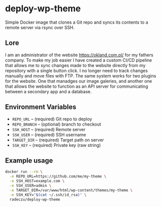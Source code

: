 # deploy-wp-theme

Simple Docker image that clones a Git repo and syncs its contents to a remote server via rsync over SSH.

## Lore

I am an administrator of the website https://okland.com.pl/ for my fathers company. To make my job easier I have created a custom CI/CD pipeline that allows me to sync changes made to the website directly from my repository with a single button click. I no longer need to track changes manually and move files with FTP. The same system works for two plugins for the website. One that manadges our image galeries, and another one that allows the website to function as an API server for communicating between a secondary app and a database.

## Environment Variables

- `REPO_URL` – (required) Git repo to deploy
- `REPO_BRANCH` – (optional) branch to checkout
- `SSH_HOST` – (required) Remote server
- `SSH_USER` – (required) SSH username
- `TARGET_DIR` – (required) Target path on server
- `SSH_KEY` – (required) Private key (raw string)

## Example usage

```bash
docker run --rm \
  -e REPO_URL=https://github.com/me/my-theme \
  -e SSH_HOST=example.com \
  -e SSH_USER=admin \
  -e TARGET_DIR=/var/www/html/wp-content/themes/my-theme \
  -e SSH_KEY="$(cat ~/.ssh/id_rsa)" \
  radeczu/deploy-wp-theme